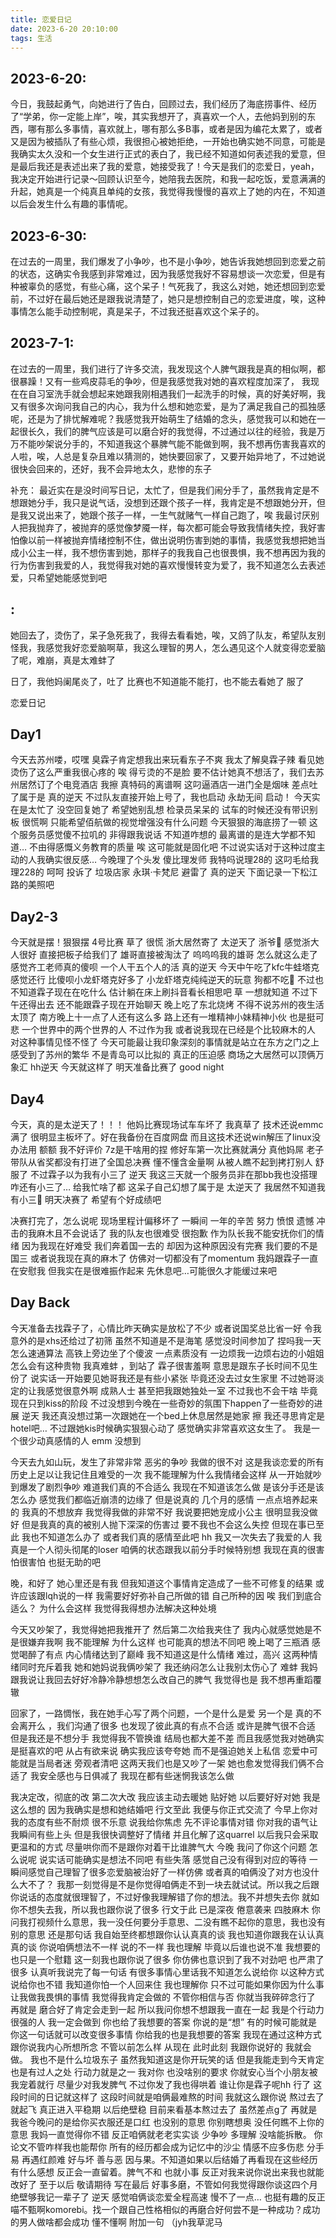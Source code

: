 ```yaml
---
title: 恋爱日记
date: 2023-6-20 20:10:00
tags: 生活
---
```


## 2023-6-20:
今日，我鼓起勇气，向她进行了告白，回顾过去，我们经历了海底捞事件、经历了“学弟，你一定能上岸”，唉，其实我想开了，真喜欢一个人，去他妈到别的东西，哪有那么多事情，喜欢就上，哪有那么多B事，或者是因为编花太累了，或者又是因为被插队了有些心烦，我很担心被她拒绝，一开始也确实她不同意，可能是我确实太久没和一个女生进行正式的表白了，我已经不知道如何表述我的爱意，但是最后我还是表述出来了我的爱意，她接受我了！今天是我们的恋爱日，yeah，我决定开始进行记录～回顾认识至今，她陪我去医院，和我一起吃饭，爱意满满的升起，她真是一个纯真且单纯的女孩，我觉得我慢慢的喜欢上了她的内在，不知道以后会发生什么有趣的事情呢。

## 2023-6-30:
在过去的一周里，我们爆发了小争吵，也不是小争吵，她告诉我她想回到恋爱之前的状态，这确实令我感到非常难过，因为我感觉我好不容易想谈一次恋爱，但是有种被辜负的感觉，有些心痛，这个呆子！气死我了，我这么对她，她还想回到恋爱前，不过好在最后她还是跟我说清楚了，她只是想控制自己的恋爱进度，唉，这种事情怎么能手动控制呢，真是呆子，不过我还挺喜欢这个呆子的。


## 2023-7-1:
在过去的一周里，我们进行了许多交流，我发现这个人脾气跟我是真的相似啊，都很暴躁！又有一些鸡皮蒜毛的争吵，但是我感觉我对她的喜欢程度加深了， 我现在在自习室洗手就会想起来她跟我刚相遇我们一起洗手的时候，真的好美好啊，我又有很多次询问我自己的内心，我为什么想和她恋爱，是为了满足我自己的孤独感呢，还是为了排忧解难呢？我感觉我开始萌生了结婚的念头，感觉我可以和她在一起很长久，我们的脾气应该是可以磨合好的我觉得，不过通过以往的经验，我是万万不能吵架说分手的，不知道我这个暴脾气能不能做到啊，我不想再伤害我喜欢的人啦，唉，人总是复杂且难以猜测的，她快要回家了，又要开始异地了，不过她说很快会回来的，还好，我不会异地太久，悲惨的东子

补充：
最近实在是没时间写日记，太忙了，但是我们闹分手了，虽然我肯定是不想跟她分手，我只是说气话，没想到还跟个孩子一样，我肯定是不想跟她分开，但是我又说出来了，她跟个孩子一样，一生气就赌气一样自己跑了，唉 我最讨厌别人把我抛弃了，被抛弃的感觉像梦魇一样，每次都可能会导致我情绪失控，我好害怕像以前一样被抛弃情绪控制不住，做出说明伤害到她的事情，我感觉我想把她当成小公主一样，我不想伤害到她，那样子的我我自己也很畏惧，我不想再因为我的行为伤害到我爱的人，我觉得我对她的喜欢慢慢转变为爱了，我不知道怎么去表述爱，只希望她能感觉到吧


## :
她回去了，烫伤了，呆子急死我了，我得去看看她，唉，又鸽了队友，希望队友别怪我，我感觉我好恋爱脑啊草，我这么理智的男人，怎么遇见这个人就变得恋爱脑了呢，难崩，真是太难蚌了


日了，我他妈阑尾炎了，吐了 比赛也不知道能不能打，也不能去看她了 服了




恋爱日记
## Day1
今天去苏州喽，哎嘿 臭霖子肯定想我出来玩看东子不爽 我太了解臭霖子辣 看见她烫伤了这么严重我很心疼的 唉 得亏烫的不是脸 要不估计她真不想活了，我们去苏州居然订了个电竞酒店 我擦 真特码的离谱啊 这叼逼酒店一进门全是烟味 差点吐了属于是 真的逆天 
不过队友直接开始上号了，我也启动 永劫无间 启动！ 
今天实在是太忙了 没空回复她了 希望她别乱想 检录员呆呆的 试车的时候还没有带识别板 很慌啊 只能希望佰航做的视觉增强没有什么问题 今天狠狠的海底捞了一顿  这个服务员感觉傻不拉叽的 非得跟我说话 不知道咋想的 最离谱的是连大学都不知道… 不由得感慨义务教育的质量 唉 这可能就是固化吧  不过说实话对于这种过度主动的人我确实很反感… 
今晚理了个头发 傻比理发师 我特吗说理28的 这叼毛给我理228的 呵呵 投诉了 垃圾店家 永琪·卡梵尼 避雷了 真的逆天
下面记录一下松江路的美照吧



## Day2-3
今天就是摆！狠狠摆 4号比赛 草了 很慌 浙大居然寄了 太逆天了 浙爷🥹 感觉浙大人很好 直接把板子给我们了 雄哥直接被淘汰了 呜呜呜我的雄哥 怎么就这么走了 感觉齐工老师真的傻呗 一个人干五个人的活 真的逆天 今天中午吃了kfc牛蛙塔克感觉还行 比傻呗小龙虾塔克好多了 小龙虾塔克纯纯逆天的玩意 狗都不吃🤣 不过也不知道霖子现在在吃什么 估计躺在床上刷抖音看长相思吧 草 一想就知道 不过下午还得出去 还不能跟霖子现在开始聊天 晚上吃了东北烧烤 不得不说苏州的夜生活太顶了 南方晚上十一点了人还有这么多 路上还有一堆精神小妹精神小伙 也是挺可悲 一个世界中的两个世界的人  不过作为我 或者说我现在已经是个比较麻木的人 对这种事情见怪不怪了 今天可能最让我印象深刻的事情就是站立在东方之门之上感受到了苏州的繁华 不是青岛可以比拟的 真正的压迫感 商场之大居然可以顶俩万象汇 hh逆天 今天就这样了 明天准备比赛了 good night



## Day4
今天，真的是太逆天了！！！ 他妈比赛现场试车车坏了 我真草了 技术还说emmc满了 很明显主板坏了。好在我备份在百度网盘 而且这技术还说win解压了linux没办法用 额额 我不好评价 7z是干啥用的捏 修好车第一次比赛就满分 真他妈屌 老子带队从省奖都没有打进了全国总决赛 懂不懂含金量啊 从被人瞧不起到拷打别人 舒服了 不过霖子以为我有小三了 逆天 我这三天就一个服务员非在那bb我也没搭理 咋还有小三了… 给我忙啥了都 这呆子自己幻想了属于是 太逆天了 我居然不知道我有小三🤣  明天决赛了 希望有个好成绩吧

决赛打完了，怎么说呢 现场里程计偏移坏了 一瞬间 一年的辛苦 努力 愤恨 遗憾 冲击的我麻木且不会说话了 我的队友也很难受 很抱歉 作为队长我不能安抚你们的情绪 因为我现在好难受 我们奔着国一去的 却因为这种原因没有完赛 我们要的不是国三 或者说我现在真的麻木了 仿佛对一切都没有了momentum 我妈跟霖子一直在安慰我 但我实在是很难振作起来 先休息吧…可能很久才能缓过来吧


## Day Back
今天准备去找霖子了，心情比昨天确实是放松了不少 或者说国奖总比省一好 令我意外的是xhs还给过了初筛 虽然不知道是不是海笔 感觉没时间参加了 捏吗我一天怎么速通算法 高铁上旁边坐了个傻波 一点素质没有 一边烦我一边烦右边的小姐姐 怎么会有这种贵物 我真难蚌 ，到站了 霖子很害羞啊 意思是跟东子长时间不见生份了 说实话一开始要见她哥我还是有些小紧张 毕竟还没去过女生家里 不过她哥淡定的让我感觉很意外啊 成熟人士 甚至把我跟她独处一室 不过我也不会干啥 毕竟现在只到kiss的阶段 不过没想到今晚在一些奇妙的氛围下happen了一些奇妙的进展 逆天 我还真没想过第一次跟她在一个bed上休息居然是她家 擦 我还寻思肯定是hotel吧…  不过跟她kis时候确实狠狠心动了 感觉确实非常喜欢这女生了。 我是一个很少动真感情的人 emm 没想到


今天去九如山玩，发生了非常非常 恶劣的争吵 我做的很不对 这是我谈恋爱的所有历史上足以让我记住且难受的一次 我不能理解为什么我情绪会这样 从一开始就吵 到爆发了剧烈争吵 难道我们真的不合适么 我现在不知道该怎么做 是该分手还是该怎么办 感觉我们都临近崩溃的边缘了 但是说真的 几个月的感情 一点点培养起来的 我真的不想放弃 我觉得我做的非常不好 我说要把她宠成小公主 很明显我没做好 但是我真的真的被别人抛下深深的伤害过 要不我也不会这么失控 但现在事已至此 我也不知道怎么办了 或者我们真的感情至此吧 hh 我又一次失去了我爱的人 我真是一个人彻头彻尾的loser 咱俩的状态跟我以前分手时候特别想 我现在真的很害怕很害怕 也挺无助的吧

晚，和好了 她心里还是有我 但我知道这个事情肯定造成了一些不可修复的结果 或许应该跟lqh说的一样 我需要好好弥补自己所做的错 自己所种的因  唉 我们到底合适么？ 为什么会这样 我觉得我得想办法解决这种处境

今天又吵架了，我觉得她把我推开了 然后第二次给我夹住了 我内心就感觉她是不是很嫌弃我啊 我不能理解 为什么这样 也可能真的想法不同吧 晚上喝了三瓶酒 感觉喝醉了有点 内心情绪达到了巅峰 我不知道这是什么情绪 难过，高兴 这两种情绪同时充斥着我 她和她妈说我俩吵架了 我还纳闷怎么让我别太伤心了 难蚌 我妈跟我说让我回去好好冷静冷静想想怎么改自己的脾气 我觉得也是 我不想再重蹈覆辙 


回家了，一路惆怅，我在她手心写了两个问题，一个是什么是爱 另一个是 真的不会离开么 ，我们沟通了很多 也发现了彼此真的有点不合适 或许是脾气很不合适 但是我还是不想分手 我觉得我不管换谁 结局也都大差不差 而且我感觉我对她确实是挺喜欢的吧 从占有欲来说 确实我应该夸夸她 而不是强迫她关上私信  恋爱中可能就是当局者迷 旁观者清吧 这两天我们也是又吵了一架 她也愈发觉得我们俩不合适了 我安全感也与日俱减了 我现在都有些迷惘我该怎么做 

我决定改，彻底的改 第二次大改 我应该主动去暖她 贴好她 以后要好好对她 我是这么想的 因为我确实是想和她结婚吧 行文至此 我便与你正式交流了 今早上你对我的态度有些不耐烦 很不乐意 说我给你焦虑 先不评论事情对错 你对我的语气让我瞬间有些上头 但是我很快调整好了情绪 并且化解了这quarrel 以后我只会采取更温和的方式 尽量哄你而不是跟你对着干比谁脾气大  今晚 我问了你这个问题 怎么说呢 说实话可能确实是想法不同吧 有些失落 感觉自己没有得到对应的等待 一瞬间感觉自己理智了很多恋爱脑被治好了一样仿佛 或者真的咱俩没了对方也没什么大不了？ 我那一刻觉得是不是你觉得咱俩走不到一块去就试试。所以我之后跟你说话的态度就很理智了，不过好像我理解错了你的想法。我不并想失去你 就如你不想失去我，所以我也跟你说了很多 行文于此 已是深夜 倦意袭来 四肢麻木  你问我打视频什么意思，我一没任何要分手意思、二没有瞧不起你的意思，我也没有别的意思 还是那句话 我自始至终都想跟你认认真真的谈 我也知道你跟我在认认真真的谈 你说咱俩想法不一样 说的不一样 我也理解 毕竟以后谁也说不准 我想要的也只是一个慰籍  这一刻我也跟你说了很多 你仿佛也意识到了我不对劲吧 也严肃了很多 认真听我说完了每一句话 有很多事情心里话我不知道怎么说给你 以这种方式说给你也不错 我知道你怕一个人回来住 我也理解你 只不过可能如果你因为什么事让我做我畏惧的事情 我觉得我肯定会做的 不管你相信与否 你就当我碎碎念行了 再就是 磨合好了肯定会走到一起 所以我问你想不想跟我一直在一起 我是个行动力很强的人 我一定会做到 你也给了我想要的答案 你说的是“想” 有的时候可能就是你这一句话就可以改变很多事情 你给我的也是我想要的答案 我现在通过这种方式跟你说我内心所想所念 不管以前怎么样 从现在 此时此刻 我跟你说好的 我就会做。 我也不是什么垃圾东子 虽然我知道这是你开玩笑的话 但是我能走到今天肯定也是有过人之处 行动力就是之一 我对你 也没啥别的要求 你就安心当个小朋友被我宠着就行 尽量少对我发脾气 不过你发了我也得哄着 谁让你是霖子呢hh 行了 这段时间的日记就这样了 这段时间就是咱俩最难熬的时间 我就这么跟你说 熬过去了就起飞 真正进入平稳期 以后绝壁稳 目前来看基本熬过去了 虽然差点g了 再就是我爸今晚问的是给你买衣服还是口红 也没别的意思 你别瞎想奥 没任何瞧不上你的意思 我妈一直觉得你不错 反正咱俩就老老实实谈 少争吵 多理解 没啥能拆散。 你论文不管咋样我也能帮你 所有的经历都会成为记忆中的沙尘 情感不应多伤悲 分手易 再遇红颜难 好与坏 善与恶 因与果。不知道如果以后结婚了再看现在这些经历有什么感想 反正会一直留着。脾气不和 也就小事 反正对我来说你说出来我也就能改好了 至于以后 敬请期待 写在最后 好事多磨，不管如何我觉得跟你谈这四个月绝壁够我记一辈子了 逆天 感觉咱俩谈恋爱全程高速 慢不了一点… 也挺有趣的反正 喵不甄啊komorebi。找一个跟自己性格相似的再磨合好何尝不是一种成功？成功的男人做啥都会成功 懂不懂啊
附加一句 （jyh我草泥马 
